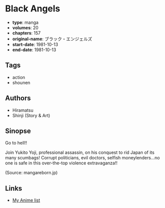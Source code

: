 # Black Angels

-   **type**: manga
-   **volumes**: 20
-   **chapters**: 157
-   **original-name**: ブラック・エンジェルズ
-   **start-date**: 1981-10-13
-   **end-date**: 1981-10-13

## Tags

-   action
-   shounen

## Authors

-   Hiramatsu
-   Shinji (Story & Art)

## Sinopse

Go to hell!!

Join Yukito Yoji, professional assassin, on his conquest to rid Japan of its many scumbags! Corrupt politicians, evil doctors, selfish moneylenders...no one is safe in this over-the-top violence extravaganza!!

(Source: mangareborn.jp)

## Links

-   [My Anime list](https://myanimelist.net/manga/73727/Black_Angels)
